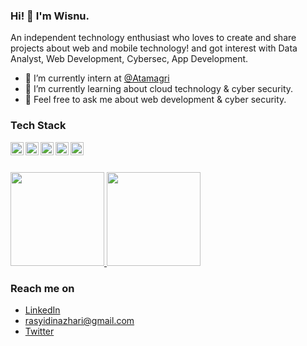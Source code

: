 ### Hi! 👋 I'm Wisnu.

An independent technology enthusiast who loves to create and share projects about web and mobile technology! and got interest with Data Analyst, Web Development, Cybersec, App Development.

- 🔭 I’m currently intern at <a href="https://atamagri.com/">@Atamagri</a>
- 🌱 I’m currently learning about cloud technology & cyber security.
- 💬 Feel free to ask me about web development & cyber security.

### Tech Stack
  <a href="#"><img align="left" alt="JavaScript" title="JavaScript" width="21px" src="https://upload.wikimedia.org/wikipedia/commons/9/99/Unofficial_JavaScript_logo_2.svg" /></a>
  <a href="https://nodejs.org/"><img align="left" alt="NodeJS" title="NodeJS" width="21px" src="https://seeklogo.com/images/N/nodejs-logo-FBE122E377-seeklogo.com.png" /></a>
  <a href="https://reactjs.org/"><img align="left" alt="React" title="React" width="21px" src="https://cdn.worldvectorlogo.com/logos/react-2.svg" /></a>
  <a href="https://hapi.dev/"><img align="left" alt="Hapi" title="Hapi (NodeJS HTTP Framework)" width="21px" src="https://avatars.githubusercontent.com/u/3774533?s=200&v=4" /></a>
  <a href="https://nextjs.org/"><img align="left" alt="Next" title="Next (React SSR Framework)" width="21px" src="https://iconape.com/wp-content/files/gm/82643/svg/next-js.svg" /></a>
  <br>
  <br>

<p align="left">
<a href="https://github.com/rasyidinazharii">
  <img height="150em" src="https://github-readme-stats-eight-theta.vercel.app/api?username=rasyidinazharii&show_icons=true&theme=algolia&include_all_commits=true&count_private=true"/>
  <img height="150em" src="https://github-readme-stats-eight-theta.vercel.app/api/top-langs/?username=rasyidinazharii&layout=compact&langs_count=20&theme=algolia"/>
</a>
</p>

### Reach me on
- <a href="https://linkedin.com/in/rasyidinazhari/">LinkedIn</a>
- rasyidinazhari@gmail.com
- <a href="https://twitter/rasyidinazhari">Twitter</a>
